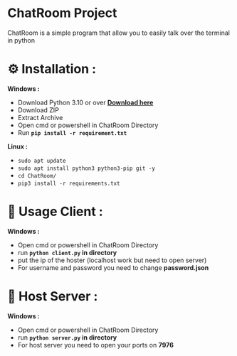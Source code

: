 # ChatRoom Project

ChatRoom is a simple program that allow you to easily talk over the terminal in python


# ⚙️ Installation :

**Windows :**

* Download Python 3.10 or over **[Download here](https://www.python.org/downloads/)**
* Download ZIP
* Extract Archive
* Open cmd or powershell in ChatRoom Directory
* Run **`pip install -r requirement.txt`**

 **Linux :**

* `sudo apt update`
* `sudo apt install python3 python3-pip git -y`
* `cd ChatRoom/`
* `pip3 install -r requirements.txt`

# 🎁 Usage Client :

**Windows :**

* Open cmd or powershell in ChatRoom Directory
* run **`python client.py` in directory**
* put the ip of the hoster (localhost work but need to open server)
* For username and password you need to change **password.json**

# 🎁 Host Server :

**Windows :**

* Open cmd or powershell in ChatRoom Directory
* run **`python server.py` in directory**
* For host server you need to open your ports on **7976**
